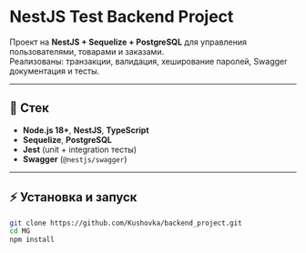 # NestJS Test Backend Project

Проект на **NestJS + Sequelize + PostgreSQL** для управления пользователями, товарами и заказами.  
Реализованы: транзакции, валидация, хеширование паролей, Swagger документация и тесты.

---

## 🚀 Стек
- **Node.js 18+**, **NestJS**, **TypeScript**
- **Sequelize**, **PostgreSQL**
- **Jest** (unit + integration тесты)
- **Swagger** (`@nestjs/swagger`)

---

## ⚡ Установка и запуск
```bash
git clone https://github.com/Kushovka/backend_project.git
cd MG
npm install
